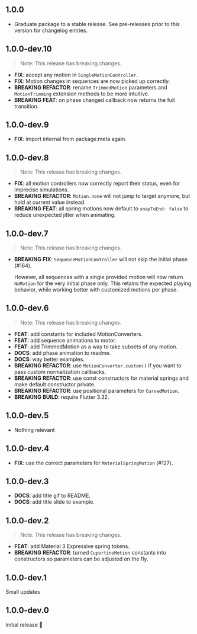 ## 1.0.0

 - Graduate package to a stable release. See pre-releases prior to this version for changelog entries.

## 1.0.0-dev.10

> Note: This release has breaking changes.

 - **FIX**: accept any motion in `SingleMotionController`.
 - **FIX**: Motion changes in sequences are now picked up correctly.
 - **BREAKING** **REFACTOR**: rename `TrimmedMotion` parameters and `MotionTrimming` extension methods to be more intuitive.
 - **BREAKING** **FEAT**: on phase changed callback now returns the full transition.

## 1.0.0-dev.9

 - **FIX**: import internal from package:meta again.

## 1.0.0-dev.8

> Note: This release has breaking changes.

 - **FIX**: all motion controllers now correctly report their status, even for imprecise simulations.
 - **BREAKING** **REFACTOR**: `Motion.none` will not jump to target anymore, but hold at current value instead.
 - **BREAKING** **FEAT**: all spring motions now default to `snapToEnd: false` to reduce unexpected jitter when animating.

## 1.0.0-dev.7

> Note: This release has breaking changes.

 - **BREAKING** **FIX**: `SequenceMotionController` will not skip the initial phase (#164).

    However, all sequences with a single provided motion will now return `NoMotion` for the very initial phase only. This retains the expected playing behavior, while working better with customized motions per phase.


## 1.0.0-dev.6

> Note: This release has breaking changes.

 - **FEAT**: add constants for included MotionConverters.
 - **FEAT**: add sequence animations to motor.
 - **FEAT**: add TrimmedMotion as a way to take subsets of any motion.
 - **DOCS**: add phase animation to readme.
 - **DOCS**: way better examples.
 - **BREAKING** **REFACTOR**: use `MotionConverter.custom()` if you want to pass custom normalization callbacks.
 - **BREAKING** **REFACTOR**: use const constructors for material springs and make default constructor private.
 - **BREAKING** **REFACTOR**: use positional parameters for `CurvedMotion`.
 - **BREAKING** **BUILD**: require Flutter 3.32.

## 1.0.0-dev.5
 - Nothing relevant

## 1.0.0-dev.4

 - **FIX**: use the correct parameters for `MaterialSpringMotion` (#127).

## 1.0.0-dev.3

 - **DOCS**: add title gif to README.
 - **DOCS**: add title slide to example.

## 1.0.0-dev.2

> Note: This release has breaking changes.

 - **FEAT**: add Material 3 Expressive spring tokens.
 - **BREAKING** **REFACTOR**: turned `CupertinoMotion` constants into constructors so parameters can be adjusted on the fly.

## 1.0.0-dev.1

Small updates


## 1.0.0-dev.0

Initial release 🥂
